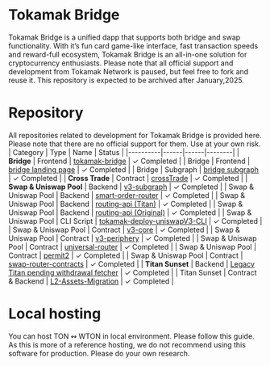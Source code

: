# Tokamak Bridge
Tokamak Bridge is a unified dapp that supports both bridge and swap functionality. With it’s fun card game-like interface, fast transaction speeds and reward-full ecosystem, Tokamak Bridge is an all-in-one solution for cryptocurrency enthusiasts. Please note that all official support and development from Tokamak Network is paused, but feel free to fork and reuse it. This repository is expected to be archived after January,2025.
# Repository
All repositories related to development for Tokamak Bridge is provided here. Please note that there are no official support for them. Use at your own risk.
| Category | Type | Name | Status |
|----------|------|------|--------|
| **Bridge** | Frontend | [tokamak-bridge](https://github.com/tokamak-network/tokamak-bridge) | ✓ Completed |
| Bridge | Frontend | [bridge landing page](https://github.com/tokamak-network/bridge-landing-page) | ✓ Completed |
| Bridge | Subgraph | [bridge subgraph](https://github.com/tokamak-network/tokamak-bridge-subgraph) | ✓ Completed |
| **Cross Trade** | Contract | [crossTrade](https://github.com/tokamak-network/crossTrade) | ✓ Completed |
| **Swap & Uniswap Pool** | Backend | [v3-subgraph](https://github.com/Uniswap/v3-subgraph) | ✓ Completed |
| Swap & Uniswap Pool | Backend | [smart-order-router](https://github.com/Uniswap/smart-order-router) | ✓ Completed |
| Swap & Uniswap Pool | Backend | [routing-api (Titan)](https://github.com/tokamak-network/tokamak-routing-api) | ✓ Completed |
| Swap & Uniswap Pool | Backend | [routing-api (Original)](https://github.com/Uniswap/routing-api) | ✓ Completed |
| Swap & Uniswap Pool | CLI Script | [tokamak-deploy-uniswapV3-CLI](https://github.com/tokamak-network/tokamak-deploy-uniswapV3-CLI/tree/main/src/steps) | ✓ Completed |
| Swap & Uniswap Pool | Contract | [v3-core](https://github.com/Uniswap/v3-core) | ✓ Completed |
| Swap & Uniswap Pool | Contract | [v3-periphery](https://github.com/Uniswap/v3-periphery) | ✓ Completed |
| Swap & Uniswap Pool | Contract | [universal-router](https://github.com/Uniswap/universal-router) | ✓ Completed |
| Swap & Uniswap Pool | Contract | [permit2](https://github.com/Uniswap/permit2) | ✓ Completed |
| Swap & Uniswap Pool | Contract | [swap-router-contracts](https://github.com/Uniswap/swap-router-contracts) | ✓ Completed |
| **Titan Sunset** | Backend | [Legacy Titan pending withdrawal fetcher](https://github.com/tokamak-network/legacy-titan-pending-tx-fetcher) | ✓ Completed |
| Titan Sunset | Contract & Backend | [L2-Assets-Migration](https://github.com/tokamak-network/L2-Assets-Migration) | ✓ Completed |
# Local hosting
You can host TON ↭ WTON in local environment. Please follow this guide. As this is more of a reference hosting, we do not recommend using this software for production. Please do your own research.
